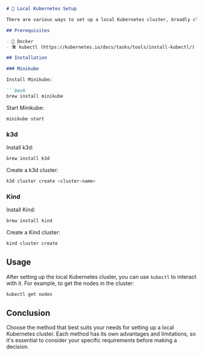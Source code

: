 

```markdown
# 🚀 Local Kubernetes Setup

There are various ways to set up a local Kubernetes cluster, broadly classified as VM-based clusters such as Minikube, microk8s, and vanilla Kubernetes installations using kubeadm, as well as Kubernetes in Docker-based solutions such as k3d (which uses k3s, a lightweight Kubernetes distribution), KinD, etc.

## Prerequisites

- 🐳 Docker
- 🛠️ kubectl (https://kubernetes.io/docs/tasks/tools/install-kubectl/)

## Installation

### Minikube

Install Minikube:

```bash
brew install minikube
```

Start Minikube:

```bash
minikube start
```

### k3d

Install k3d:

```bash
brew install k3d
```

Create a k3d cluster:

```bash
k3d cluster create <cluster-name>
```

### Kind

Install Kind:

```bash
brew install kind
```

Create a Kind cluster:

```bash
kind cluster create
```

## Usage

After setting up the local Kubernetes cluster, you can use `kubectl` to interact with it. For example, to get the nodes in the cluster:

```bash
kubectl get nodes
```

## Conclusion

Choose the method that best suits your needs for setting up a local Kubernetes cluster. Each method has its own advantages and limitations, so it's essential to consider your specific requirements before making a decision.
```
